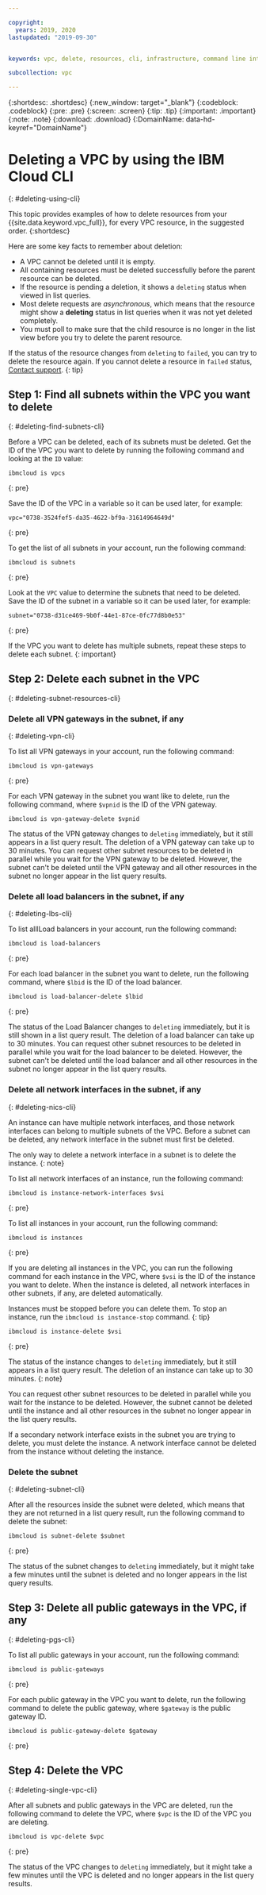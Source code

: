 ```yaml
---

copyright:
  years: 2019, 2020
lastupdated: "2019-09-30"


keywords: vpc, delete, resources, cli, infrastructure, command line interface

subcollection: vpc

---
```


{:shortdesc: .shortdesc}
{:new_window: target="_blank"}
{:codeblock: .codeblock}
{:pre: .pre}
{:screen: .screen}
{:tip: .tip}
{:important: .important}
{:note: .note}
{:download: .download}
{:DomainName: data-hd-keyref="DomainName"}

# Deleting a VPC by using the IBM Cloud CLI
{: #deleting-using-cli}

This topic provides examples of how to delete resources from your {{site.data.keyword.vpc_full}}, for every VPC resource, in the suggested order.
{:shortdesc}

Here are some key facts to remember about deletion:

* A VPC cannot be deleted until it is empty. 
* All containing resources must be deleted successfully before the parent resource can be deleted. 
* If the resource is pending a deletion, it shows a `deleting` status when viewed in list queries. 
* Most delete requests are _asynchronous_, which means that the resource might show a **deleting** status in list queries when it was not yet deleted completely. 
* You must poll to make sure that the child resource is no longer in the list view before you try to delete the parent resource. 

If the status of the resource changes from `deleting` to `failed`, you can try to delete the resource again. If you cannot delete a resource in `failed` status, [Contact support](/docs/vpc-on-classic?topic=vpc-on-classic-getting-help-and-support).
{: tip}

## Step 1: Find all subnets within the VPC you want to delete
{: #deleting-find-subnets-cli}

Before a VPC can be deleted, each of its subnets must be deleted. Get the ID of the VPC you want to delete by running the following command and looking at the `ID` value:

```
ibmcloud is vpcs
```
{: pre}

Save the ID of the VPC in a variable so it can be used later, for example:

```
vpc="0738-3524fef5-da35-4622-bf9a-31614964649d"
```
{: pre}

To get the list of all subnets in your account, run the following command:

```
ibmcloud is subnets
```
{: pre}

Look at the `VPC` value to determine the subnets that need to be deleted. Save the ID of the subnet in a variable so it can be used later, for example:

```
subnet="0738-d31ce469-9b0f-44e1-87ce-0fc77d8b0e53"
```
{: pre}

If the VPC you want to delete has multiple subnets, repeat these steps to delete each subnet.
{: important}

## Step 2: Delete each subnet in the VPC
{: #deleting-subnet-resources-cli}

### Delete all VPN gateways in the subnet, if any
{: #deleting-vpn-cli}

To list all VPN gateways in your account, run the following command:

```
ibmcloud is vpn-gateways
```
{: pre}

For each VPN gateway in the subnet you want like to delete, run the following command, where `$vpnid` is the ID of the VPN gateway.

```
ibmcloud is vpn-gateway-delete $vpnid
```

The status of the VPN gateway changes to `deleting` immediately, but it still appears in a list query result. The deletion of a VPN gateway can take up to 30 minutes. You can request other subnet resources to be deleted in parallel while you wait for the VPN gateway to be deleted. However, the subnet can't be deleted until the VPN gateway and all other resources in the subnet no longer appear in the list query results.

### Delete all load balancers in the subnet, if any
{: #deleting-lbs-cli}

To list alllLoad balancers in your account, run the following command:

```
ibmcloud is load-balancers
```
{: pre}

For each load balancer in the subnet you want to delete, run the following command, where `$lbid` is the ID of the load balancer.

```
ibmcloud is load-balancer-delete $lbid
```
{: pre}

The status of the Load Balancer changes to `deleting` immediately, but it is still shown in a list query result. The deletion of a load balancer can take up to 30 minutes. You can request other subnet resources to be deleted in parallel while you wait for the load balancer to be deleted. However, the subnet can't be deleted until the load balancer and all other resources in the subnet no longer appear in the list query results.

### Delete all network interfaces in the subnet, if any
{: #deleting-nics-cli}

An instance can have multiple network interfaces, and those network interfaces can belong to multiple subnets of the VPC. Before a subnet can be deleted, any network interface in the subnet must first be deleted. 

The only way to delete a network interface in a subnet is to delete the instance.
{: note}

To list all network interfaces of an instance, run the following command:

```
ibmcloud is instance-network-interfaces $vsi
```
{: pre}

To list all instances in your account, run the following command:

```
ibmcloud is instances
```
{: pre}

If you are deleting all instances in the VPC, you can run the following command for each instance in the VPC, where `$vsi` is the ID of the instance you want to delete. When the instance is deleted, all network interfaces in other subnets, if any, are deleted automatically.

Instances must be stopped before you can delete them. To stop an instance, run the `ibmcloud is instance-stop` command.
{: tip}

```
ibmcloud is instance-delete $vsi
```
{: pre}

The status of the instance changes to `deleting` immediately, but it still appears in a list query result. The deletion of an instance can take up to 30 minutes.
{: note}

You can request other subnet resources to be deleted in parallel while you wait for the instance to be deleted. However, the subnet cannot be deleted until the instance and all other resources in the subnet no longer appear in the list query results.

If a secondary network interface exists in the subnet you are trying to delete, you must delete the instance. A network interface cannot be deleted from the instance without deleting the instance.

### Delete the subnet
{: #deleting-subnet-cli}

After all the resources inside the subnet were deleted, which means that they are not returned in a list query result, run the following command to delete the subnet:

```
ibmcloud is subnet-delete $subnet
```
{: pre}

The status of the subnet changes to `deleting` immediately, but it might take a few minutes until the subnet is deleted and no longer appears in the list query results.

## Step 3: Delete all public gateways in the VPC, if any
{: #deleting-pgs-cli}

To list all public gateways in your account, run the following command:

```
ibmcloud is public-gateways
```
{: pre}

For each public gateway in the VPC you want to delete, run the following command to delete the public gateway, where `$gateway` is the public gateway ID.

```
ibmcloud is public-gateway-delete $gateway
```
{: pre}


## Step 4: Delete the VPC
{: #deleting-single-vpc-cli}

After all subnets and public gateways in the VPC are deleted, run the following command to delete the VPC, where `$vpc` is the ID of the VPC you are deleting.

```
ibmcloud is vpc-delete $vpc
```
{: pre}

The status of the VPC changes to `deleting` immediately, but it might take a few minutes until the VPC is deleted and no longer appears in the list query results.
